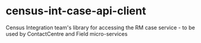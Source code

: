 # census-int-case-api-client
Census Integration team's library for accessing the RM case service - to be used by ContactCentre and Field micro-services
